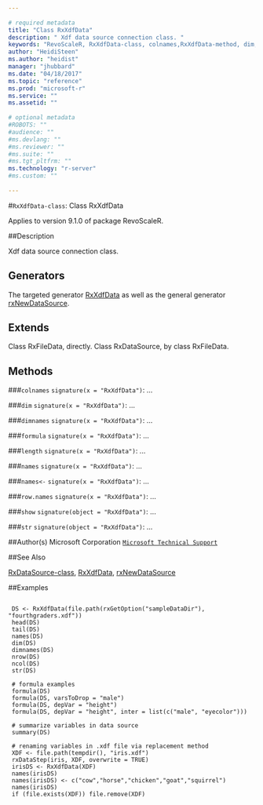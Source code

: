 ```yaml
--- 
 
# required metadata 
title: "Class RxXdfData" 
description: " Xdf data source connection class. " 
keywords: "RevoScaleR, RxXdfData-class, colnames,RxXdfData-method, dim,RxXdfData-method, dimnames,RxXdfData-method, formula,RxXdfData-method, length,RxXdfData-method, names,RxXdfData-method, names<-,RxXdfData-method, row.names,RxXdfData-method, show,RxXdfData-method, str,RxXdfData-method, classes" 
author: "HeidiSteen"
ms.author: "heidist" 
manager: "jhubbard" 
ms.date: "04/18/2017" 
ms.topic: "reference" 
ms.prod: "microsoft-r" 
ms.service: "" 
ms.assetid: "" 
 
# optional metadata 
#ROBOTS: "" 
#audience: "" 
#ms.devlang: "" 
#ms.reviewer: "" 
#ms.suite: "" 
#ms.tgt_pltfrm: "" 
ms.technology: "r-server" 
#ms.custom: "" 
 
--- 
```

 
 
 
 
 
 
 
 
 
 
 
 
 
 
 #`RxXdfData-class`: Class RxXdfData

 Applies to version 9.1.0 of package RevoScaleR.
 
 ##Description
 
Xdf data source connection class.
 
 
 ## Generators 

 
The targeted generator [RxXdfData](rxxdfdata.md) as well as the general generator
[rxNewDataSource](rxnew.md).
 
 ## Extends 

 
Class RxFileData, directly.
Class RxDataSource, by class RxFileData.
 
 
 ## Methods 

 


###`colnames`
`signature(x = "RxXdfData")`: ... 


###`dim`
`signature(x = "RxXdfData")`: ... 


###`dimnames`
`signature(x = "RxXdfData")`: ... 


###`formula`
`signature(x = "RxXdfData")`: ... 


###`length`
`signature(x = "RxXdfData")`: ... 


###`names`
`signature(x = "RxXdfData")`: ... 


###`names<-`
`signature(x = "RxXdfData")`: ... 


###`row.names`
`signature(x = "RxXdfData")`: ... 


###`show`
`signature(object = "RxXdfData")`: ... 


###`str`
`signature(object = "RxXdfData")`: ... 



 
 
 ##Author(s)
 Microsoft Corporation [`Microsoft Technical Support`](https://go.microsoft.com/fwlink/?LinkID=698556&clcid=0x409)
 
 
 ##See Also
 
[RxDataSource-class](rxdatasource-class.md),
[RxXdfData](rxxdfdata.md),
[rxNewDataSource](rxnew.md)
   
 
 ##Examples

 ```
   
  DS <- RxXdfData(file.path(rxGetOption("sampleDataDir"), "fourthgraders.xdf"))
  head(DS)
  tail(DS)
  names(DS)
  dim(DS)
  dimnames(DS)
  nrow(DS)
  ncol(DS)
  str(DS)
  
  # formula examples
  formula(DS)
  formula(DS, varsToDrop = "male")
  formula(DS, depVar = "height")
  formula(DS, depVar = "height", inter = list(c("male", "eyecolor")))
  
  # summarize variables in data source
  summary(DS)
  
  # renaming variables in .xdf file via replacement method
  XDF <- file.path(tempdir(), "iris.xdf")
  rxDataStep(iris, XDF, overwrite = TRUE)
  irisDS <- RxXdfData(XDF)
  names(irisDS)
  names(irisDS) <- c("cow","horse","chicken","goat","squirrel")
  names(irisDS)
  if (file.exists(XDF)) file.remove(XDF)
 
```
 
 
 
